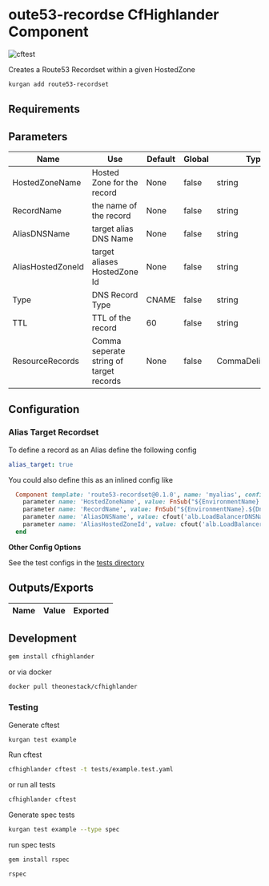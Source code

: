 # oute53-recordse CfHighlander Component

![cftest](https://github.com/theonestack/hl-component-route53-recordset/actions/workflows/rspec.yaml/badge.svg)


Creates a Route53 Recordset within a given HostedZone

```bash
kurgan add route53-recordset
```

## Requirements

## Parameters

| Name | Use | Default | Global | Type | Allowed Values |
| ---- | --- | ------- | ------ | ---- | -------------- |
| HostedZoneName | Hosted Zone for the record | None | false | string
| RecordName | the name of the record | None | false | string
| AliasDNSName | target alias DNS Name | None | false | string
| AliasHostedZoneId | target aliases HostedZone Id | None | false | string
| Type | DNS Record Type | CNAME | false | string | 'A','AAAA','CAA','CNAME','DS', 'MX','NAPTR','NS','PTR','SOA','SPF','SRV','TXT'
| TTL | TTL of the record | 60 | false | string
| ResourceRecords | Comma seperate string of target records | None | false | CommaDelimitedList



## Configuration

### Alias Target Recordset

To define a record as an Alias define the following config

```yaml
alias_target: true
```

You could also define this as an inlined config like

```ruby
  Component template: 'route53-recordset@0.1.0', name: 'myalias', config: { alias_target: true } do
    parameter name: 'HostedZoneName', value: FnSub("${EnvironmentName}.${DnsDomain}")
    parameter name: 'RecordName', value: FnSub("${EnvironmentName}.${DnsDomain}")
    parameter name: 'AliasDNSName', value: cfout('alb.LoadBalancerDNSName')
    parameter name: 'AliasHostedZoneId', value: cfout('alb.LoadBalancerCanonicalHostedZoneID')
  end

```

**Other Config Options**

See the test configs in the [tests directory](tests/)

## Outputs/Exports

| Name | Value | Exported |
| ---- | ----- | -------- |


## Development

```bash
gem install cfhighlander
```

or via docker

```bash
docker pull theonestack/cfhighlander
```

### Testing

Generate cftest

```bash
kurgan test example
```

Run cftest

```bash
cfhighlander cftest -t tests/example.test.yaml
```

or run all tests

```bash
cfhighlander cftest
```

Generate spec tests

```bash
kurgan test example --type spec
```

run spec tests

```bash
gem install rspec
```

```bash
rspec
```
